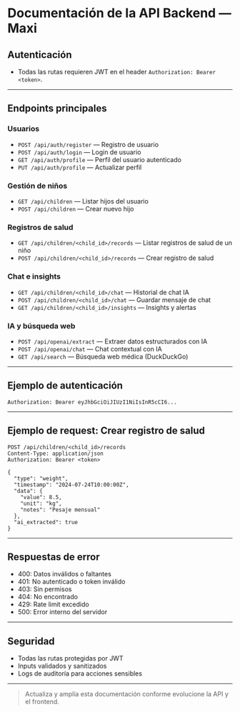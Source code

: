 # Documentación de la API Backend — Maxi

## Autenticación
- Todas las rutas requieren JWT en el header `Authorization: Bearer <token>`.

---

## Endpoints principales

### Usuarios
- `POST /api/auth/register` — Registro de usuario
- `POST /api/auth/login` — Login de usuario
- `GET /api/auth/profile` — Perfil del usuario autenticado
- `PUT /api/auth/profile` — Actualizar perfil

### Gestión de niños
- `GET /api/children` — Listar hijos del usuario
- `POST /api/children` — Crear nuevo hijo

### Registros de salud
- `GET /api/children/<child_id>/records` — Listar registros de salud de un niño
- `POST /api/children/<child_id>/records` — Crear registro de salud

### Chat e insights
- `GET /api/children/<child_id>/chat` — Historial de chat IA
- `POST /api/children/<child_id>/chat` — Guardar mensaje de chat
- `GET /api/children/<child_id>/insights` — Insights y alertas

### IA y búsqueda web
- `POST /api/openai/extract` — Extraer datos estructurados con IA
- `POST /api/openai/chat` — Chat contextual con IA
- `GET /api/search` — Búsqueda web médica (DuckDuckGo)

---

## Ejemplo de autenticación
```http
Authorization: Bearer eyJhbGciOiJIUzI1NiIsInR5cCI6...
```

---

## Ejemplo de request: Crear registro de salud
```http
POST /api/children/<child_id>/records
Content-Type: application/json
Authorization: Bearer <token>

{
  "type": "weight",
  "timestamp": "2024-07-24T10:00:00Z",
  "data": {
    "value": 8.5,
    "unit": "kg",
    "notes": "Pesaje mensual"
  },
  "ai_extracted": true
}
```

---

## Respuestas de error
- 400: Datos inválidos o faltantes
- 401: No autenticado o token inválido
- 403: Sin permisos
- 404: No encontrado
- 429: Rate limit excedido
- 500: Error interno del servidor

---

## Seguridad
- Todas las rutas protegidas por JWT
- Inputs validados y sanitizados
- Logs de auditoría para acciones sensibles

---

> Actualiza y amplía esta documentación conforme evolucione la API y el frontend. 